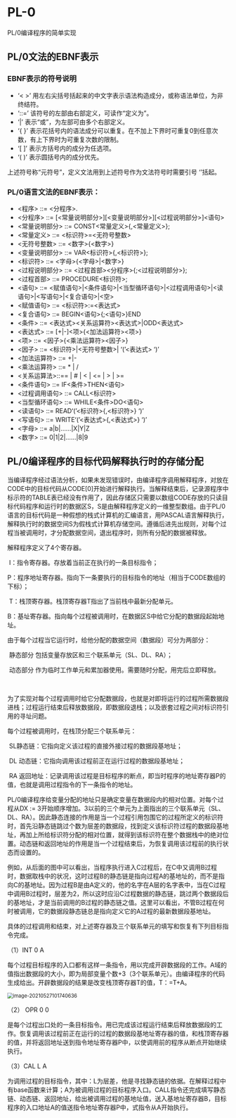# PL-0

PL/0编译程序的简单实现
## PL/0文法的EBNF表示
### EBNF表示的符号说明
- ‘< >’ 用左右尖括号括起来的中文字表示语法构造成分，或称语法单位，为非终结符。
- ‘::=’ 该符号的左部由右部定义，可读作“定义为”。
- ‘|’ 表示“或”，为左部可由多个右部定义。
- ‘{ }’ 表示花括号内的语法成分可以重复。在不加上下界时可重复0到任意次数，有上下界时为可重复次数的限制。
- ‘[ ]’ 表示方括号内的成分为任选项。
- ‘( )’ 表示圆括号内的成分优先。

上述符号称“元符号”，定义文法用到上述符号作为文法符号时需要引号 ‘’括起。
### PL/0语言文法的EBNF表示：
- <程序> ::= <分程序>.
- <分程序> ::= [<常量说明部分>][<变量说明部分>][<过程说明部分>]<语句>
- <常量说明部分> ::= CONST<常量定义>{,<常量定义>};
- <常量定义> ::= <标识符>=<无符号整数>
- <无符号整数> ::= <数字>{<数字>}
- <变量说明部分> ::= VAR<标识符>{,<标识符>};
- <标识符> ::= <字母>{<字母>|<数字>}
- <过程说明部分> ::= <过程首部><分程序>{;<过程说明部分>};
- <过程首部> ::= PROCEDURE<标识符>;
- <语句> ::= <赋值语句>|<条件语句>|<当型循环语句>|<过程调用语句>|<读语句>|<写语句>|<复合语句>|<空>
- <赋值语句> ::= <标识符>:=<表达式>
- <复合语句> ::= BEGIN<语句>{;<语句>}END
- <条件> ::= <表达式><关系运算符><表达式>|ODD<表达式>
- <表达式> ::= [+|-]<项>{<加法运算符><项>}
- <项> ::= <因子>{<乘法运算符><因子>}
- <因子> ::= <标识符>|<无符号整数>| ‘(’<表达式> ‘)’
- <加法运算符> ::= +|-
- <乘法运算符> ::= * | /
- <关系运算法>::== | # | < | <= | > | >=
- <条件语句> ::= IF<条件>THEN<语句>
- <过程调用语句> ::= CALL<标识符>
- <当型循环语句> ::= WHILE<条件>DO<语句>
- <读语句> ::= READ‘(’<标识符>{,<标识符>} ‘)’
- <写语句> ::= WRITE‘(’<表达式>{,<表达式>} ‘)’
- <字母> ::= a|b|……|X|Y|Z
- <数字> ::= 0|1|2|……|8|9
## PL/0编译程序的目标代码解释执行时的存储分配

​		当编译程序经过语法分析，如果未发现错误时，由编译程序调用解释程序，对放在CODE中的目标代码从CODE[0]开始进行解释执行。当解释结束后，记录源程序中标示符的TABLE表已经没有作用了，因此存储区只需要以数组CODE存放的只读目标代码程序和运行时的数据区S，S是由解释程序定义的一维整型数组。由于PL/0语言的目标代码是一种假想的栈式计算机的汇编语言，用PASCAL语言解释执行，解释执行时的数据空间S为假栈式计算机存储空间。遵循后进先出规则，对每个过程当被调用时，才分配数据空间，退出程序时，则所有分配的数据被释放。

解释程序定义了4个寄存器。

​		I：指令寄存器。存放着当前正在执行的一条目标指令；

​		P：程序地址寄存器。指向下一条要执行的目标指令的地址（相当于CODE数组的下标）；

​		T：栈顶寄存器。栈顶寄存器T指出了当前栈中最新分配单元。

​		B：基址寄存器。指向每个过程被调用时，在数据区S中给它分配的数据段起始地址。

由于每个过程当它运行时，给他分配的数据空间（数据段）可分为两部分：

​		静态部分 包括变量存放区和三个联系单元（SL、DL、RA）；

​		动态部分 作为临时工作单元和累加器使用。需要随时分配，用完后立即释放。

​		

​		为了实现对每个过程调用时给它分配数据段，也就是对即将运行的过程所需数据段进栈；过程运行结束后释放数据段，即数据段退栈；以及嵌套过程之间对标识符引用的寻址问题。

每个过程被调用时，在栈顶分配三个联系单元：

​		SL静态链：它指向定义该过程的直接外接过程的数据段基地址；

​		DL 动态链：它指向调用该过程前正在运行过程的数据段基地址；

​		RA 返回地址：记录调用该过程是目标程序的断点，即当时程序的地址寄存器P的值，也就是调用过程指令的下一条指令的地址。

​		PL/0编译程序给变量分配的地址只是确定变量在数据段内的相对位置。对每个过程从DX := 3开始顺序增加。3以前的三个单元为上面指出的三个联系单元（SL、DL、RA）。因此静态连接的作用是当一个过程引用包围它的过程所定义的标识符时，首先沿静态链跳过个数为层差的数据段，找到定义该标识符过程的数据段基地址，再加上所给标识符分配的相对位置，就得到该标识符在整个数据栈中的绝对位置。动态链和返回地址的作用是当一个过程结束后，为恢复调用该过程前的执行状态而设置的。

例如，从后面的图中可以看出，当程序执行进入C过程后，在C中又调用B过程时，数据取栈中的状况，这时过程B的静态链是指向过程A的基地址的，而不是指向C的基地址。因为过程B是由A定义的，他的名字在A层的名字表中，当在C过程中调用B过程时，层差为2，所以这时应沿C过程数据的静态链，跳过两个数据段后的基地址，才是当前调用的B过程的静态链之值。这里可以看出，不管B过程在何时被调用，它的数据段静态链总是指向定义它的A过程的最新数据段基地址。

具体的过程调用和结束，对上述寄存器及三个联系单元的填写和恢复有下列目标指令完成。

（1）INT   0   A

​		每个过程目标程序的入口都有这样一条指令，用以完成开辟数据段的工作。A域的值指出数据段的大小，即为局部变量个数+3（3个联系单元）。由编译程序的代码生成给出。开辟数据段的结果是改变栈顶寄存器T的值，T：=T+A。

<img src="https://gitee.com/soledad-x/pic-go/raw/master/Gitee图床/PL0运行栈.png" alt="image-20210527101740636" style="zoom:80%;" />

（2） OPR  0   0

​		是每个过程出口处的一条目标指令。用已完成该过程运行结束后释放数据段的工作。恢复调用该过程前正在运行的过程的数据段基地址寄存器的值，和栈顶寄存器的值，并将返回地址送到指令地址寄存器P中，以使调用前的程序从断点开始继续执行。

（3）CAL   L   A

​		为调用过程的目标指令，其中：L为层差，他是寻找静态链的依据。在解释过程中有base函数来计算；A为被调用过程的目标程序入口。CALL指令还完成填写静态链、动态链、返回地址，给出被调用过程的基地址值，送入基地址寄存器B，目标程序的入口地址A的值送指令地址寄存器P中，式指令从A开始执行。
